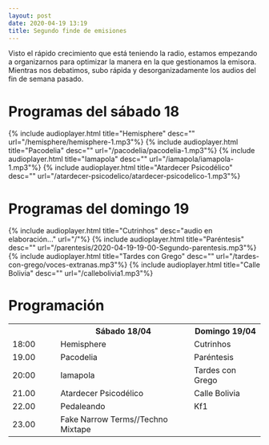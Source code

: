 ```yaml
---
layout: post
date: 2020-04-19 13:19
title: Segundo finde de emisiones
---
```


Visto el rápido crecimiento que está teniendo la radio, estamos empezando a organizarnos para optimizar la manera en la que gestionamos la emisora. Mientras nos debatimos, subo rápida y desorganizadamente los audios del fin de semana pasado.

<!--more-->


# Programas del sábado 18
{% include audioplayer.html title="Hemisphere" desc="" url="/hemisphere/hemisphere-1.mp3"%}
{% include audioplayer.html title="Pacodelia" desc="" url="/pacodelia/pacodelia-1.mp3"%}
{% include audioplayer.html title="Iamapola" desc="" url="/iamapola/iamapola-1.mp3"%}
{% include audioplayer.html title="Atardecer Psicodélico" desc="" url="/atardecer-psicodelico/atardecer-psicodelico-1.mp3"%}

# Programas del domingo 19
{% include audioplayer.html title="Cutrinhos" desc="audio en elaboración..." url="/"%}
{% include audioplayer.html title="Paréntesis" desc="" url="/parentesis/2020-04-19-19-00-Segundo-parentesis.mp3"%}
{% include audioplayer.html title="Tardes con Grego" desc="" url="/tardes-con-grego/voces-extranas.mp3"%}
{% include audioplayer.html title="Calle Bolivia" desc="" url="/callebolivia1.mp3"%}

# Programación
<div class="tablecontainer">
<table>
    <tr>
     <th style="width:80px;"></th>
    <th>Sábado 18/04<br></th>
    <th>Domingo 19/04<br></th>
  </tr>
  <tr>
    <td>18:00</td>
    <td>Hemisphere</td>
    <td>Cutrinhos</td>
  </tr>
  <tr>
    <td>19.00</td>
    <td>Pacodelia</td>
    <td>Paréntesis</td>
  </tr>
  <tr>
    <td>20:00</td>
    <td>Iamapola</td>
    <td>Tardes con Grego</td>
  </tr>
  <tr>
   <td>21.00</td>
   <td>Atardecer Psicodélico</td>
   <td>Calle Bolivia</td>
  </tr>
  <tr>
    <td>22.00</td>
    <td>Pedaleando</td>
    <td>Kf1</td>
  </tr>
  <tr>
  <td>23.00</td>
  <td>Fake Narrow Terms//Techno Mixtape</td> 
  <td></td>
  </tr>
</table>
</div>
